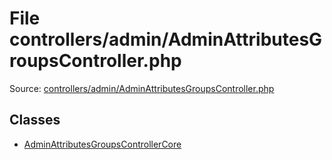File controllers/admin/AdminAttributesGroupsController.php
=========

Source: [controllers/admin/AdminAttributesGroupsController.php](https://github.com/PrestaShop/PrestaShop/blob/1.5.2.0/controllers/admin/AdminAttributesGroupsController.php)


Classes
-------

* [AdminAttributesGroupsControllerCore](class.AdminAttributesGroupsControllerCore.md)

